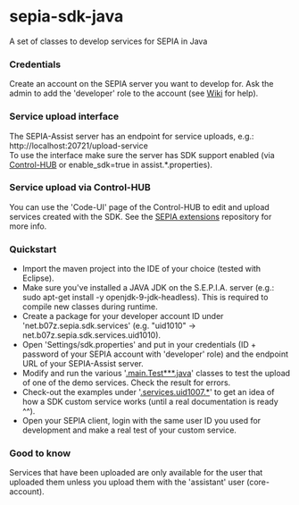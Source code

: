 # sepia-sdk-java
A set of classes to develop services for SEPIA in Java

### Credentials
Create an account on the SEPIA server you want to develop for.
Ask the admin to add the 'developer' role to the account (see [Wiki](https://github.com/SEPIA-Framework/sepia-docs/wiki/Create-and-Edit-Users) for help).

### Service upload interface
The SEPIA-Assist server has an endpoint for service uploads, e.g.: http://localhost:20721/upload-service  
To use the interface make sure the server has SDK support enabled (via [Control-HUB](https://github.com/SEPIA-Framework/sepia-admin-tools/tree/master/admin-web-tools) or enable_sdk=true in assist.*.properties).  

### Service upload via Control-HUB
You can use the 'Code-UI' page of the Control-HUB to edit and upload services created with the SDK. See the [SEPIA extensions](https://github.com/SEPIA-Framework/sepia-extensions) repository for more info.

### Quickstart
- Import the maven project into the IDE of your choice (tested with Eclipse).
- Make sure you've installed a JAVA JDK on the S.E.P.I.A. server (e.g.: sudo apt-get install -y openjdk-9-jdk-headless). This is required to compile new classes during runtime.
- Create a package for your developer account ID under 'net.b07z.sepia.sdk.services' (e.g. "uid1010" -> net.b07z.sepia.sdk.services.uid1010).
- Open 'Settings/sdk.properties' and put in your credentials (ID + password of your SEPIA account with 'developer' role) and the endpoint URL of your SEPIA-Assist server.
- Modify and run the various '[.main.Test***.java](https://github.com/SEPIA-Framework/sepia-sdk-java/tree/dev/src/main/java/net/b07z/sepia/sdk/main)' classes to test the upload of one of the demo services. Check the result for errors.
- Check-out the examples under '[.services.uid1007.*](https://github.com/SEPIA-Framework/sepia-sdk-java/tree/dev/src/main/java/net/b07z/sepia/sdk/services/uid1007)' to get an idea of how a SDK custom service works (until a real documentation is ready ^^).
- Open your SEPIA client, login with the same user ID you used for development and make a real test of your custom service.

### Good to know
Services that have been uploaded are only available for the user that uploaded them unless you upload them with the 'assistant' user (core-account).
